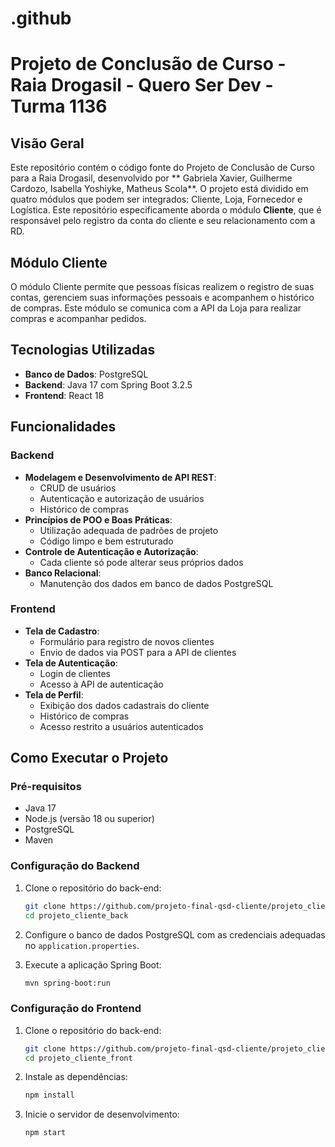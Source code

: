 # .github
# Projeto de Conclusão de Curso - Raia Drogasil - Quero Ser Dev - Turma 1136

## Visão Geral

Este repositório contém o código fonte do Projeto de Conclusão de Curso para a Raia Drogasil, desenvolvido por ** Gabriela Xavier, Guilherme Cardozo, Isabella Yoshiyke, Matheus Scola**. O projeto está dividido em quatro módulos que podem ser integrados: Cliente, Loja, Fornecedor e Logística. Este repositório especificamente aborda o módulo **Cliente**, que é responsável pelo registro da conta do cliente e seu relacionamento com a RD.

## Módulo Cliente

O módulo Cliente permite que pessoas físicas realizem o registro de suas contas, gerenciem suas informações pessoais e acompanhem o histórico de compras. Este módulo se comunica com a API da Loja para realizar compras e acompanhar pedidos.

## Tecnologias Utilizadas

- **Banco de Dados**: PostgreSQL
- **Backend**: Java 17 com Spring Boot 3.2.5
- **Frontend**: React 18

## Funcionalidades

### Backend

- **Modelagem e Desenvolvimento de API REST**:
  - CRUD de usuários
  - Autenticação e autorização de usuários
  - Histórico de compras
- **Princípios de POO e Boas Práticas**:
  - Utilização adequada de padrões de projeto
  - Código limpo e bem estruturado
- **Controle de Autenticação e Autorização**:
  - Cada cliente só pode alterar seus próprios dados
- **Banco Relacional**:
  - Manutenção dos dados em banco de dados PostgreSQL

### Frontend

- **Tela de Cadastro**:
  - Formulário para registro de novos clientes
  - Envio de dados via POST para a API de clientes
- **Tela de Autenticação**:
  - Login de clientes
  - Acesso à API de autenticação
- **Tela de Perfil**:
  - Exibição dos dados cadastrais do cliente
  - Histórico de compras
  - Acesso restrito a usuários autenticados

## Como Executar o Projeto

### Pré-requisitos

- Java 17
- Node.js (versão 18 ou superior)
- PostgreSQL
- Maven

### Configuração do Backend

1. Clone o repositório do back-end:
    ```sh
    git clone https://github.com/projeto-final-qsd-cliente/projeto_cliente_back
    cd projeto_cliente_back
    ```

2. Configure o banco de dados PostgreSQL com as credenciais adequadas no `application.properties`.

3. Execute a aplicação Spring Boot:
    ```sh
    mvn spring-boot:run
    ```

### Configuração do Frontend

1. Clone o repositório do back-end:
    ```sh
    git clone https://github.com/projeto-final-qsd-cliente/projeto_cliente_front
    cd projeto_cliente_front
    ```
2. Instale as dependências:
    ```sh
    npm install
    ```

3. Inicie o servidor de desenvolvimento:
    ```sh
    npm start
    ```
